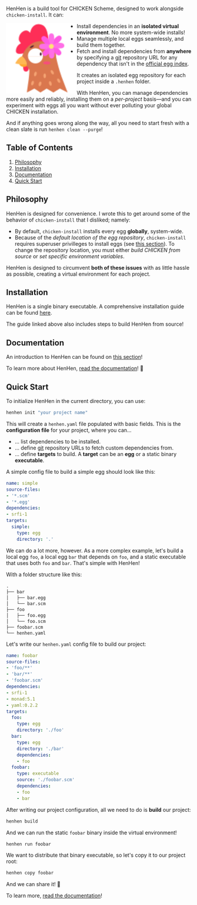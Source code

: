 HenHen is a build tool for CHICKEN Scheme, designed to work alongside `chicken-install`. It can:

<img align="left" width="192" height="192" src="logo.svg" alt="HenHen logo">

- Install dependencies in an **isolated virtual environment**. No more system-wide installs!
- Manage multiple local eggs seamlessly, and build them together.
- Fetch and install dependencies from **anywhere** by specifying a [git][3] repository URL for any dependency that isn't in the [official egg index][1].

It creates an isolated egg repository for each project inside a `.henhen` folder.

With HenHen, you can manage dependencies more easily and reliably, installing them on a *per-project* basis—and you can experiment with eggs all you want without ever polluting your global CHICKEN installation.

And if anything goes wrong along the way, all you need to start fresh with a clean slate is run `henhen clean --purge`!

## Table of Contents

1. [Philosophy](#philosophy)
2. [Installation](#installation)
3. [Documentation](#documentation)
4. [Quick Start](#quick-start)

## Philosophy

HenHen is designed for convenience. I wrote this to get around some of the behavior of `chicken-install` that I disliked; namely:

- By default, `chicken-install` installs every egg **globally**, system-wide.
- Because of the *default location of the egg repository*, `chicken-install` requires superuser privilleges to install eggs (see [this section][2]). To change the repository location, you must either *build CHICKEN from source* or *set specific environment variables*.

HenHen is designed to circumvent **both of these issues** with as little hassle as possible, creating a virtual environment for each project.

## Installation

HenHen is a single binary executable. A comprehensive installation guide can be found [here](./INSTALL.md).

The guide linked above also includes steps to build HenHen from source!

## Documentation

An introduction to HenHen can be found on [this section](#quick-start)!

To learn more about HenHen, [read the documentation](./docs/introduction.md)! 🐔

## Quick Start

To initialize HenHen in the current directory, you can use:

```bash
henhen init "your project name"
```

This will create a `henhen.yaml` file populated with basic fields. This is the **configuration file** for your project, where you can...

- ... list dependencies to be installed.
- ... define [git][3] repository URLs to fetch custom dependencies from.
- ... define **targets** to build. A **target** can be an **egg** or a static binary **executable**.

A simple config file to build a simple egg should look like this:

```yaml
name: simple
source-files:
- '*.scm'
- '*.egg'
dependencies:
- srfi-1
targets:
  simple:
    type: egg
    directory: '.'
```

We can do a lot more, however. As a more complex example, let's build a local egg `foo`, a local egg `bar` that depends on `foo`, and a static executable that uses both `foo` and `bar`. That's simple with HenHen!

With a folder structure like this:

```tree
.
├── bar
│   ├── bar.egg
│   └── bar.scm
├── foo
│   ├── foo.egg
│   └── foo.scm
├── foobar.scm
└── henhen.yaml
```

Let's write our `henhen.yaml` config file to build our project:

```yaml
name: foobar
source-files:
- 'foo/**'
- 'bar/**'
- 'foobar.scm'
dependencies:
- srfi-1
- monad:5.1
- yaml:0.2.2
targets:
  foo:
    type: egg
    directory: './foo'
  bar:
    type: egg
    directory: './bar'
    dependencies:
    - foo
  foobar:
    type: executable
    source: './foobar.scm'
    dependencies:
    - foo
    - bar
```

After writing our project configuration, all we need to do is **build** our project:

```bash
henhen build
```

And we can run the static `foobar` binary inside the virtual environment!

```bash
henhen run foobar
```

We want to distribute that binary executable, so let's copy it to our project root:

```bash
henhen copy foobar
```

And we can share it! 🐔

To learn more, [read the documentation](./docs/introduction.md)!

[1]: http://wiki.call-cc.org/releasing-your-egg#publishing-your-egg
[2]: http://wiki.call-cc.org/man/5/Extension%20tools#security
[3]: https://git-scm.com/
